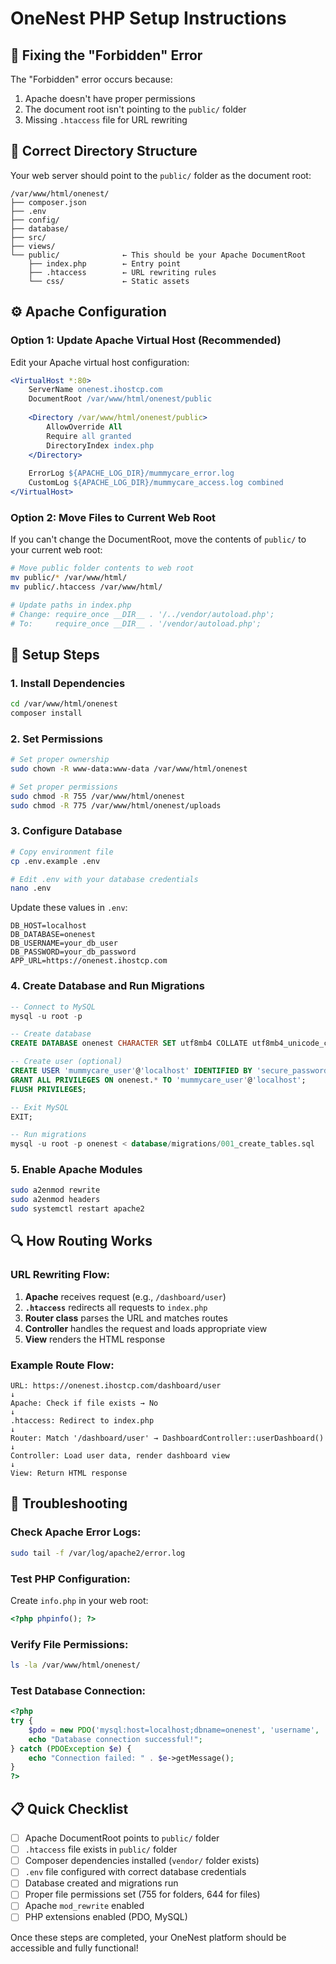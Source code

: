 # OneNest PHP Setup Instructions

## 🚨 **Fixing the "Forbidden" Error**

The "Forbidden" error occurs because:
1. Apache doesn't have proper permissions
2. The document root isn't pointing to the `public/` folder
3. Missing `.htaccess` file for URL rewriting

## 📁 **Correct Directory Structure**

Your web server should point to the `public/` folder as the document root:

```
/var/www/html/onenest/
├── composer.json
├── .env
├── config/
├── database/
├── src/
├── views/
└── public/              ← This should be your Apache DocumentRoot
    ├── index.php        ← Entry point
    ├── .htaccess        ← URL rewriting rules
    └── css/             ← Static assets
```

## ⚙️ **Apache Configuration**

### Option 1: Update Apache Virtual Host (Recommended)

Edit your Apache virtual host configuration:

```apache
<VirtualHost *:80>
    ServerName onenest.ihostcp.com
    DocumentRoot /var/www/html/onenest/public
    
    <Directory /var/www/html/onenest/public>
        AllowOverride All
        Require all granted
        DirectoryIndex index.php
    </Directory>
    
    ErrorLog ${APACHE_LOG_DIR}/mummycare_error.log
    CustomLog ${APACHE_LOG_DIR}/mummycare_access.log combined
</VirtualHost>
```

### Option 2: Move Files to Current Web Root

If you can't change the DocumentRoot, move the contents of `public/` to your current web root:

```bash
# Move public folder contents to web root
mv public/* /var/www/html/
mv public/.htaccess /var/www/html/

# Update paths in index.php
# Change: require_once __DIR__ . '/../vendor/autoload.php';
# To:     require_once __DIR__ . '/vendor/autoload.php';
```

## 🔧 **Setup Steps**

### 1. Install Dependencies
```bash
cd /var/www/html/onenest
composer install
```

### 2. Set Permissions
```bash
# Set proper ownership
sudo chown -R www-data:www-data /var/www/html/onenest

# Set proper permissions
sudo chmod -R 755 /var/www/html/onenest
sudo chmod -R 775 /var/www/html/onenest/uploads
```

### 3. Configure Database
```bash
# Copy environment file
cp .env.example .env

# Edit .env with your database credentials
nano .env
```

Update these values in `.env`:
```
DB_HOST=localhost
DB_DATABASE=onenest
DB_USERNAME=your_db_user
DB_PASSWORD=your_db_password
APP_URL=https://onenest.ihostcp.com
```

### 4. Create Database and Run Migrations
```sql
-- Connect to MySQL
mysql -u root -p

-- Create database
CREATE DATABASE onenest CHARACTER SET utf8mb4 COLLATE utf8mb4_unicode_ci;

-- Create user (optional)
CREATE USER 'mummycare_user'@'localhost' IDENTIFIED BY 'secure_password';
GRANT ALL PRIVILEGES ON onenest.* TO 'mummycare_user'@'localhost';
FLUSH PRIVILEGES;

-- Exit MySQL
EXIT;

-- Run migrations
mysql -u root -p onenest < database/migrations/001_create_tables.sql
```

### 5. Enable Apache Modules
```bash
sudo a2enmod rewrite
sudo a2enmod headers
sudo systemctl restart apache2
```

## 🔍 **How Routing Works**

### URL Rewriting Flow:
1. **Apache** receives request (e.g., `/dashboard/user`)
2. **`.htaccess`** redirects all requests to `index.php`
3. **Router class** parses the URL and matches routes
4. **Controller** handles the request and loads appropriate view
5. **View** renders the HTML response

### Example Route Flow:
```
URL: https://onenest.ihostcp.com/dashboard/user
↓
Apache: Check if file exists → No
↓
.htaccess: Redirect to index.php
↓
Router: Match '/dashboard/user' → DashboardController::userDashboard()
↓
Controller: Load user data, render dashboard view
↓
View: Return HTML response
```

## 🐛 **Troubleshooting**

### Check Apache Error Logs:
```bash
sudo tail -f /var/log/apache2/error.log
```

### Test PHP Configuration:
Create `info.php` in your web root:
```php
<?php phpinfo(); ?>
```

### Verify File Permissions:
```bash
ls -la /var/www/html/onenest/
```

### Test Database Connection:
```php
<?php
try {
    $pdo = new PDO('mysql:host=localhost;dbname=onenest', 'username', 'password');
    echo "Database connection successful!";
} catch (PDOException $e) {
    echo "Connection failed: " . $e->getMessage();
}
?>
```

## 📋 **Quick Checklist**

- [ ] Apache DocumentRoot points to `public/` folder
- [ ] `.htaccess` file exists in `public/` folder
- [ ] Composer dependencies installed (`vendor/` folder exists)
- [ ] `.env` file configured with correct database credentials
- [ ] Database created and migrations run
- [ ] Proper file permissions set (755 for folders, 644 for files)
- [ ] Apache `mod_rewrite` enabled
- [ ] PHP extensions enabled (PDO, MySQL)

Once these steps are completed, your OneNest platform should be accessible and fully functional!